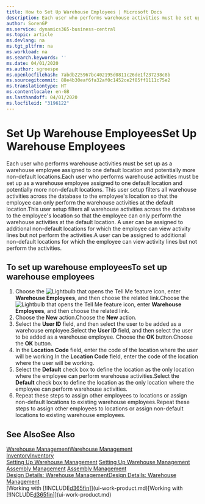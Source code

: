 ```yaml
---
title: How to Set Up Warehouse Employees | Microsoft Docs
description: Each user who performs warehouse activities must be set up as a warehouse employee assigned to one default location and potentially more non-default locations.
author: SorenGP
ms.service: dynamics365-business-central
ms.topic: article
ms.devlang: na
ms.tgt_pltfrm: na
ms.workload: na
ms.search.keywords: ''
ms.date: 04/01/2020
ms.author: sgroespe
ms.openlocfilehash: 7abdb225967bc402195d0811c26de1f237238c8b
ms.sourcegitcommit: 88e4b30eaf6fa32af0c1452ce2f85ff1111c75e2
ms.translationtype: HT
ms.contentlocale: en-GB
ms.lasthandoff: 04/01/2020
ms.locfileid: "3196122"
---
```

# <a name="set-up-warehouse-employees"></a><span data-ttu-id="0ec3a-103">Set Up Warehouse Employees</span><span class="sxs-lookup"><span data-stu-id="0ec3a-103">Set Up Warehouse Employees</span></span>
<span data-ttu-id="0ec3a-104">Each user who performs warehouse activities must be set up as a warehouse employee assigned to one default location and potentially more non-default locations.</span><span class="sxs-lookup"><span data-stu-id="0ec3a-104">Each user who performs warehouse activities must be set up as a warehouse employee assigned to one default location and potentially more non-default locations.</span></span> <span data-ttu-id="0ec3a-105">This user setup filters all warehouse activities across the database to the employee's location so that the employee can only perform the warehouse activities at the default location.</span><span class="sxs-lookup"><span data-stu-id="0ec3a-105">This user setup filters all warehouse activities across the database to the employee's location so that the employee can only perform the warehouse activities at the default location.</span></span> <span data-ttu-id="0ec3a-106">A user can be assigned to additional non-default locations for which the employee can view activity lines but not perform the activities.</span><span class="sxs-lookup"><span data-stu-id="0ec3a-106">A user can be assigned to additional non-default locations for which the employee can view activity lines but not perform the activities.</span></span>

## <a name="to-set-up-warehouse-employees"></a><span data-ttu-id="0ec3a-107">To set up warehouse employees</span><span class="sxs-lookup"><span data-stu-id="0ec3a-107">To set up warehouse employees</span></span>  
1.  <span data-ttu-id="0ec3a-108">Choose the ![Lightbulb that opens the Tell Me feature](media/ui-search/search_small.png "Tell me what you want to do") icon, enter **Warehouse Employees**, and then choose the related link.</span><span class="sxs-lookup"><span data-stu-id="0ec3a-108">Choose the ![Lightbulb that opens the Tell Me feature](media/ui-search/search_small.png "Tell me what you want to do") icon, enter **Warehouse Employees**, and then choose the related link.</span></span>  
2. <span data-ttu-id="0ec3a-109">Choose the **New** action.</span><span class="sxs-lookup"><span data-stu-id="0ec3a-109">Choose the **New** action.</span></span>  
3. <span data-ttu-id="0ec3a-110">Select the **User ID** field, and then select the user to be added as a warehouse employee.</span><span class="sxs-lookup"><span data-stu-id="0ec3a-110">Select the **User ID** field, and then select the user to be added as a warehouse employee.</span></span> <span data-ttu-id="0ec3a-111">Choose the **OK** button.</span><span class="sxs-lookup"><span data-stu-id="0ec3a-111">Choose the **OK** button.</span></span>  
6.  <span data-ttu-id="0ec3a-112">In the **Location Code** field, enter the code of the location where the user will be working.</span><span class="sxs-lookup"><span data-stu-id="0ec3a-112">In the **Location Code** field, enter the code of the location where the user will be working.</span></span>  
7.  <span data-ttu-id="0ec3a-113">Select the **Default** check box to define the location as the only location where the employee can perform warehouse activities.</span><span class="sxs-lookup"><span data-stu-id="0ec3a-113">Select the **Default** check box to define the location as the only location where the employee can perform warehouse activities.</span></span>  
8.  <span data-ttu-id="0ec3a-114">Repeat these steps to assign other employees to locations or assign non-default locations to existing warehouse employees.</span><span class="sxs-lookup"><span data-stu-id="0ec3a-114">Repeat these steps to assign other employees to locations or assign non-default locations to existing warehouse employees.</span></span>  

## <a name="see-also"></a><span data-ttu-id="0ec3a-115">See Also</span><span class="sxs-lookup"><span data-stu-id="0ec3a-115">See Also</span></span>  
[<span data-ttu-id="0ec3a-116">Warehouse Management</span><span class="sxs-lookup"><span data-stu-id="0ec3a-116">Warehouse Management</span></span>](warehouse-manage-warehouse.md)  
[<span data-ttu-id="0ec3a-117">Inventory</span><span class="sxs-lookup"><span data-stu-id="0ec3a-117">Inventory</span></span>](inventory-manage-inventory.md)  
<span data-ttu-id="0ec3a-118">[Setting Up Warehouse Management](warehouse-setup-warehouse.md)   </span><span class="sxs-lookup"><span data-stu-id="0ec3a-118">[Setting Up Warehouse Management](warehouse-setup-warehouse.md)   </span></span>  
<span data-ttu-id="0ec3a-119">[Assembly Management](assembly-assemble-items.md)  </span><span class="sxs-lookup"><span data-stu-id="0ec3a-119">[Assembly Management](assembly-assemble-items.md)  </span></span>  
[<span data-ttu-id="0ec3a-120">Design Details: Warehouse Management</span><span class="sxs-lookup"><span data-stu-id="0ec3a-120">Design Details: Warehouse Management</span></span>](design-details-warehouse-management.md)  
<span data-ttu-id="0ec3a-121">[Working with [!INCLUDE[d365fin](includes/d365fin_md.md)]](ui-work-product.md)</span><span class="sxs-lookup"><span data-stu-id="0ec3a-121">[Working with [!INCLUDE[d365fin](includes/d365fin_md.md)]](ui-work-product.md)</span></span>  
